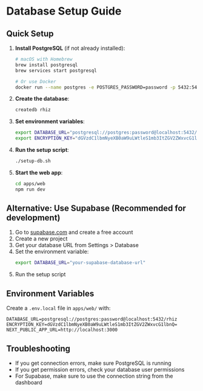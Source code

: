 # Database Setup Guide

## Quick Setup

1. **Install PostgreSQL** (if not already installed):
   ```bash
   # macOS with Homebrew
   brew install postgresql
   brew services start postgresql
   
   # Or use Docker
   docker run --name postgres -e POSTGRES_PASSWORD=password -p 5432:5432 -d postgres
   ```

2. **Create the database**:
   ```bash
   createdb rhiz
   ```

3. **Set environment variables**:
   ```bash
   export DATABASE_URL="postgresql://postgres:password@localhost:5432/rhiz"
   export ENCRYPTION_KEY="dGVzdC1lbmNyeXB0aW9uLWtleS1mb3ItZGV2ZWxvcG1lbnQ="
   ```

4. **Run the setup script**:
   ```bash
   ./setup-db.sh
   ```

5. **Start the web app**:
   ```bash
   cd apps/web
   npm run dev
   ```

## Alternative: Use Supabase (Recommended for development)

1. Go to [supabase.com](https://supabase.com) and create a free account
2. Create a new project
3. Get your database URL from Settings > Database
4. Set the environment variable:
   ```bash
   export DATABASE_URL="your-supabase-database-url"
   ```
5. Run the setup script

## Environment Variables

Create a `.env.local` file in `apps/web/` with:

```env
DATABASE_URL=postgresql://postgres:password@localhost:5432/rhiz
ENCRYPTION_KEY=dGVzdC1lbmNyeXB0aW9uLWtleS1mb3ItZGV2ZWxvcG1lbnQ=
NEXT_PUBLIC_APP_URL=http://localhost:3000
```

## Troubleshooting

- If you get connection errors, make sure PostgreSQL is running
- If you get permission errors, check your database user permissions
- For Supabase, make sure to use the connection string from the dashboard
